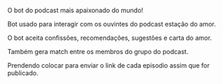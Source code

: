O bot do podcast mais apaixonado do mundo!

Bot usado para interagir com os ouvintes do podcast estação do amor.

O bot aceita confissões, recomendações, sugestões e carta do amor.

Também gera match entre os membros do grupo do podcast.


Prendendo colocar para enviar o link de cada episodio assim que for publicado.